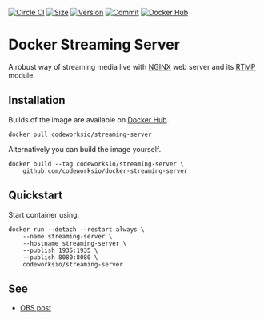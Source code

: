 [![Circle CI](https://circleci.com/gh/codeworksio/docker-streaming-server.svg?style=shield "CircleCI")](https://circleci.com/gh/codeworksio/docker-streaming-server)&nbsp;[![Size](https://images.microbadger.com/badges/image/codeworksio/streaming-server.svg)](http://microbadger.com/images/codeworksio/streaming-server)&nbsp;[![Version](https://images.microbadger.com/badges/version/codeworksio/streaming-server.svg)](http://microbadger.com/images/codeworksio/streaming-server)&nbsp;[![Commit](https://images.microbadger.com/badges/commit/codeworksio/streaming-server.svg)](http://microbadger.com/images/codeworksio/streaming-server)&nbsp;[![Docker Hub](https://img.shields.io/docker/pulls/codeworksio/streaming-server.svg)](https://hub.docker.com/r/codeworksio/streaming-server/)

Docker Streaming Server
=======================

A robust way of streaming media live with [NGINX](https://nginx.org/) web server and its [RTMP](https://github.com/tiangolo/nginx-rtmp-docker) module.

Installation
------------

Builds of the image are available on [Docker Hub](https://hub.docker.com/r/codeworksio/streaming-server/).

    docker pull codeworksio/streaming-server

Alternatively you can build the image yourself.

    docker build --tag codeworksio/streaming-server \
        github.com/codeworksio/docker-streaming-server

Quickstart
----------

Start container using:

    docker run --detach --restart always \
        --name streaming-server \
        --hostname streaming-server \
        --publish 1935:1935 \
        --publish 8080:8080 \
        codeworksio/streaming-server

See
---

- [OBS post](https://obsproject.com/forum/resources/how-to-set-up-your-own-private-streaming-server-server-using-nginx.50/)

